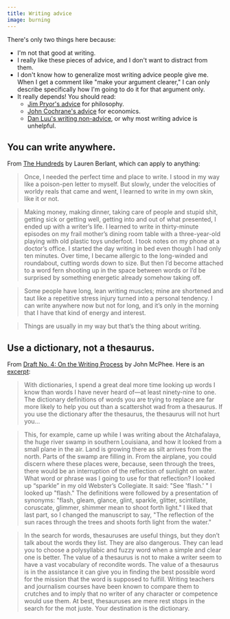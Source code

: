 ```yaml
---
title: Writing advice
image: burning
---
```


There's only two things here because:

* I'm not that good at writing.
* I really like these pieces of advice, and I don't want to distract from them.
* I don't know how to generalize most writing advice people give me. When I get a comment like "make your argument clearer," I can only describe specifically how I'm going to do it for that argument only.
* It really depends! You should read:
  * [Jim Pryor's advice](http://www.jimpryor.net/teaching/guidelines/writing.html) for philosophy.
  * [John Cochrane's advice](https://static1.squarespace.com/static/5e6033a4ea02d801f37e15bb/t/5eda74919c44fa5f87452697/1591374993570/phd_paper_writing.pdf) for economics.
  * [Dan Luu's writing non-advice](https://danluu.com/writing-non-advice/), or why most writing advice is unhelpful.

## You can write anywhere.

From [The Hundreds](https://www.goodreads.com/en/book/show/39859869) by Lauren Berlant, which can apply to anything:

> Once, I needed the perfect time and place to write. I stood in my way like a poison-pen letter to myself. But slowly, under the velocities of worldy reals that came and went, I learned to write in my own skin, like it or not.

> Making money, making dinner, taking care of people and stupid shit, getting sick or getting well, getting into and out of what presented, I ended up with a writer’s life. I learned to write in thirty-minute episodes on my frail mother’s dining room table with a three-year-old playing with old plastic toys underfoot. I took notes on my phone at a doctor’s office. I started the day writing in bed even though I had only ten minutes. Over time, I became allergic to the long-winded and roundabout, cutting words down to size. But then I’d become attached to a word fern shooting up in the space between words or I’d be surprised by something energetic already somehow taking off.

> Some people have long, lean writing muscles; mine are shortened and taut like a repetitive stress injury turned into a personal tendency. I can write anywhere now but not for long, and it’s only in the morning that I have that kind of energy and interest.

> Things are usually in my way but that’s the thing about writing.

## Use a dictionary, not a thesaurus.

From [Draft No. 4: On the Writing Process](https://www.goodreads.com/book/show/18194765-draft-no-4) by John McPhee. Here is an [excerpt](https://www.newyorker.com/magazine/2013/04/29/draft-no-4):

> With dictionaries, I spend a great deal more time looking up words I know than words I have never heard of&mdash;at least ninety-nine to one. The dictionary definitions of words you are trying to replace are far more likely to help you out than a scattershot wad from a thesaurus. If you use the dictionary after the thesaurus, the thesaurus will not hurt you...

> This, for example, came up while I was writing about the Atchafalaya, the huge river swamp in southern Louisiana, and how it looked from a small plane in the air. Land is growing there as silt arrives from the north. Parts of the swamp are filling in. From the airplane, you could discern where these places were, because, seen through the trees, there would be an interruption of the reflection of sunlight on water. What word or phrase was I going to use for that reflection? I looked up “sparkle” in my old Webster’s Collegiate. It said: "See 'flash.' " I looked up "flash." The definitions were followed by a presentation of synonyms: "flash, gleam, glance, glint, sparkle, glitter, scintillate, coruscate, glimmer, shimmer mean to shoot forth light." I liked that last part, so I changed the manuscript to say, "The reflection of the sun races through the trees and shoots forth light from the water."

> In the search for words, thesauruses are useful things, but they don’t talk about the words they list. They are also dangerous. They can lead you to choose a polysyllabic and fuzzy word when a simple and clear one is better. The value of a thesaurus is not to make a writer seem to have a vast vocabulary of recondite words. The value of a thesaurus is in the assistance it can give you in finding the best possible word for the mission that the word is supposed to fulfill. Writing teachers and journalism courses have been known to compare them to crutches and to imply that no writer of any character or competence would use them. At best, thesauruses are mere rest stops in the search for the mot juste. Your destination is the dictionary.
